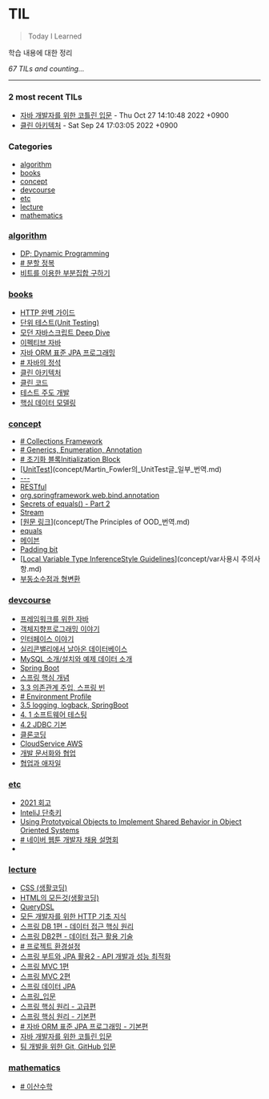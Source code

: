 # TIL
> Today I Learned

학습 내용에 대한 정리


_67 TILs and counting..._

---

### 2 most recent TILs

- [자바 개발자를 위한 코틀린 입문](lecture/자바_개발자를_위한_코틀린_입문.md) - Thu Oct 27 14:10:48 2022 +0900
- [클린 아키텍처](books/클린_아키텍처.md) - Sat Sep 24 17:03:05 2022 +0900

### Categories

- [algorithm](#algorithm)
- [books](#books)
- [concept](#concept)
- [devcourse](#devcourse)
- [etc](#etc)
- [lecture](#lecture)
- [mathematics](#mathematics)

### [algorithm](#algorithm)
- [DP; Dynamic Programming](algorithm/Dynamic_Programming.md)
- [﻿# 분할 정복](algorithm/분할_정복.md)
- [비트를 이용한 부분집합 구하기](algorithm/비트를_이용한_부분집합_구하기.md)

### [books](#books)
- [HTTP 완벽 가이드](books/HTTP_완벽_가이드.md)
- [단위 테스트(Unit Testing)](books/단위_테스트.md)
- [모던 자바스크립트 Deep Dive](books/모던_자바스크립트_Deep_Dive.md)
- [이펙티브 자바](books/이펙티브_자바.md)
- [자바 ORM 표준 JPA 프로그래밍](books/자바_ORM_표준_JPA_프로그래밍.md)
- [﻿# 자바의 정석](books/자바의_정석.md)
- [클린 아키텍처](books/클린_아키텍처.md)
- [클린 코드](books/클린_코드.md)
- [테스트 주도 개발](books/테스트_주도_개발.md)
- [핵심 데이터 모델링](books/핵심_데이터_모델링.md)

### [concept](#concept)
- [﻿# Collections Framework](concept/Collections_Framework.md)
- [﻿# Generics, Enumeration, Annotation](concept/Generics,Enumeration,Annotation.md)
- [# 초기화 블록Initialization Block](concept/Initialization_Block.md)
- [[UnitTest](https://martinfowler.com/bliki/UnitTest.html)](concept/Martin_Fowler의_UnitTest글_일부_번역.md)
- [---](concept/Optional.md)
- [RESTful](concept/RESTful.md)
- [org.springframework.web.bind.annotation](concept/RequestParam.md)
- [Secrets of equals() - Part 2](concept/Secrets_of_Equals_Part2_번역.md)
- [Stream<T>](concept/Stream.md)
- [[원문 링크](http://www.butunclebob.com/ArticleS.UncleBob.PrinciplesOfOod)](concept/The Principles of OOD_번역.md)
- [equals](concept/equals.md)
- [메이븐](concept/maven.md)
- [Padding bit](concept/padding_bit.md)
- [[Local Variable Type InferenceStyle Guidelines](http://openjdk.java.net/projects/amber/guides/lvti-style-guide)](concept/var사용시 주의사항.md)
- [부동소수점과 형변환](concept/부동_소수점과_형변환.md)

### [devcourse](#devcourse)
- [프레임워크를 위한 자바](devcourse/1.1.프레임워크를_위한_자바.md)
- [객체지향프로그래밍 이야기](devcourse/1.2.객체지향_프로그래밍_이야기.md)
- [인터페이스 이야기](devcourse/1.3.인터페이스_이야기.md)
- [실리콘밸리에서 날아온 데이터베이스](devcourse/2.1.데이터베이스_시스템_소개.md)
- [MySQL 소개/설치와 예제 데이터 소개](devcourse/2.2.MySQL_소개.md)
- [Spring Boot](devcourse/3.1.스프링부트_시작.md)
- [스프링 핵심 개념](devcourse/3.2.스프링_핵심_개념.md)
- [3.3 의존관계 주입, 스프링 빈](devcourse/3.3.의존관계_주입,스프링_빈.md)
- [# Environment Profile](devcourse/3.4.환경설정.md)
- [3.5 logging, logback, SpringBoot](devcourse/3.5.logging,logback,SpringBoot.md)
- [4. 1 소프트웨어 테스팅](devcourse/4.1.소프트웨어_테스팅.md)
- [4.2 JDBC 기본](devcourse/4.2.JDBC_알아보기.md)
- [클론코딩](devcourse/6.클론코딩.md)
- [CloudService AWS](devcourse/CloudService_AWS.md)
- [개발 문서화와 협업](devcourse/개발_문서화와_협업.md)
- [협업과 애자일](devcourse/협업과_애자일.md)

### [etc](#etc)
- [2021 회고](etc/2021회고.md)
- [InteliJ 단축키](etc/InteliJ_단축키.md)
- [Using Prototypical Objects to Implement Shared Behavior in Object Oriented Systems](etc/Using_Prototypical_Objects_to_Implement_Shared_Behavior_in_Obiect_Oriented_Systems.md)
- [﻿# 네이버 웹툰 개발자 채용 설명회](etc/네이버_웹툰_개발자_채용_설명회.md)
- [﻿](etc/정보처리기사_실기.md)

### [lecture](#lecture)
- [CSS (생활코딩)](lecture/CSS(생활코딩).md)
- [HTML의 모든것(생활코딩)](lecture/HTML의_모든것(생활코딩).md)
- [QueryDSL](lecture/QueryDSL.md)
- [모든 개발자를 위한 HTTP 기초 지식](lecture/모든_개발자를_위한_HTTP_기초_지식.md)
- [스프링 DB 1편 - 데이터 접근 핵심 원리](lecture/스프링_DB1편.md)
- [스프링 DB2편 - 데이터 접근 활용 기술](lecture/스프링_DB2편.md)
- [# 프로젝트 환경설정](lecture/스프링_JPA_활용1.md)
- [스프링 부트와 JPA 활용2 - API 개발과 성능 최적화](lecture/스프링_JPA_활용2.md)
- [스프링 MVC 1편](lecture/스프링_MVC_1편.md)
- [스프링 MVC 2편](lecture/스프링_MVC_2편.md)
- [스프링 데이터 JPA](lecture/스프링_데이터_JPA.md)
- [스프링_입문](lecture/스프링_입문.md)
- [스프링 핵심 원리 - 고급편](lecture/스프링_핵심_원리_고급편.md)
- [스프링 핵심 원리 - 기본편](lecture/스프링_핵심_원리_기본편.md)
- [﻿# 자바 ORM 표준 JPA 프로그래밍 - 기본편](lecture/자바_ORM_표준_JPA_프로그래밍_기본편.md)
- [자바 개발자를 위한 코틀린 입문](lecture/자바_개발자를_위한_코틀린_입문.md)
- [팀 개발을 위한 Git, GitHub 입문](lecture/팀_개발을_위한_Git,GitHub_입문.md)

### [mathematics](#mathematics)
- [﻿# 이산수학](mathematics/이산수학.md)


